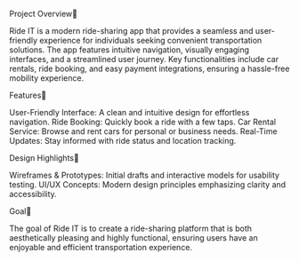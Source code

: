 Project Overview🚀

Ride IT is a modern ride-sharing app that provides a seamless and user-friendly experience for individuals seeking convenient transportation solutions. The app features intuitive 
navigation, visually engaging interfaces, and a streamlined user journey. Key functionalities include car rentals, ride booking, and easy payment integrations, ensuring a hassle-free 
mobility experience.


Features👋

User-Friendly Interface: A clean and intuitive design for effortless navigation.
Ride Booking: Quickly book a ride with a few taps.
Car Rental Service: Browse and rent cars for personal or business needs.
Real-Time Updates: Stay informed with ride status and location tracking.


Design Highlights🎨

Wireframes & Prototypes: Initial drafts and interactive models for usability testing.
UI/UX Concepts: Modern design principles emphasizing clarity and accessibility.


Goal🚩

The goal of Ride IT is to create a ride-sharing platform that is both aesthetically pleasing and highly functional, ensuring users have an enjoyable and efficient transportation 
experience.
